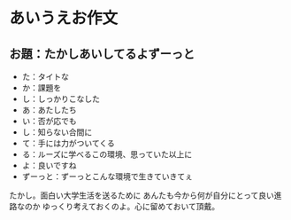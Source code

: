 # あいうえお作文
## お題：たかしあいしてるよずーっと
- た：タイトな
- か：課題を
- し：しっかりこなした
- あ：あたしたち
- い：否が応でも
- し：知らない合間に
- て：手には力がついてくる
- る：ルーズに学べるこの環境、思っていた以上に
- よ：良いですね
- ずーっと：ずーっとこんな環境で生きていきてぇ

たかし。面白い大学生活を送るために
あんたも今から何が自分にとって良い進路なのか
ゆっくり考えておくのよ。心に留めておいて頂戴。

